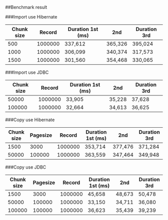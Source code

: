 ##Benchmark result

###Import use Hibernate

| Chunk size | Record | Duration 1st (ms) | 2nd | Duration 3rd |
| ------------- | ------------- |	------------- |	-------------	| ------------- |
| 500 | 1000000 |	337,612 | 365,326	| 395,024 |
| 1000 | 1000000 |	306,099 |	340,374 | 317,573 |
| 1500 | 1000000 |	301,560 |	354,468 | 330,065 |

###Import use JDBC

| Chunk size | Record | Duration 1st (ms) | 2nd | Duration 3rd |
| ------------- | ------------- |	------------- |	-------------	| ------------- |
| 50000 | 1000000 |	33,905 |	35,228	| 37,628 |
| 100000 | 1000000 |	32,664 |	34,613	| 36,625 |

###Copy use Hibernate

| Chunk size | Pagesize | Record | Duration 1st (ms) | 2nd | Duration 3rd |
| ------------- | ------------- |	------------- |	-------------	| ------------- | ------------- |
| 1500 | 3000 |	1000000 |	353,714	| 377,476 | 371,284 |
| 50000 | 100000 |	1000000 |	363,559	| 347,464 | 349,948 |

###Copy use JDBC

| Chunk size | Pagesize | Record | Duration 1st (ms) | 2nd | Duration 3rd |
| ------------- | ------------- |	------------- |	-------------	| ------------- | ------------- |
| 1500 | 3000 |	1000000 |	45,658	| 48,673 | 50,478 |
| 50000 | 100000 |	1000000 |	33,150 | 34,711 | 36,080 |
| 100000 | 100000 |	1000000 |	36,623 | 35,439 | 39,239 |
